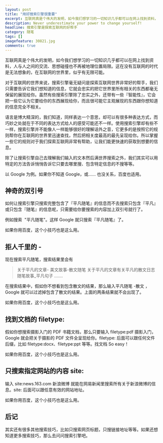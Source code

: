 ```yaml
---
layout: post
title: "用好搜索引擎很重要"
excerpt: 互联网真是个伟大的发明，如今我们想学习的一切知识几乎都可以在网上找到资料，人与人之间的交流、思想碰撞也不再被地理位置局限。这在没有互联网的时代是无法想象的，在互联网的世界里，似乎有无限可能。对于互联网的世界来说，搜索引擎毫无疑问是探索互联网世界非常好的帮手，我们只需要告诉它我们想知道的信息，它就会忠实的把它世界里所有相关的东西都毫无保留的展现给你。除了让搜索引擎自己去理解我们输入的文本然后满世界搜索之外，我们其实可以用特定的方法告诉悄悄告诉它只要去哪里搜、包含特定信息的不搜等等。
description: Never underestimate your power to change yourself!
headline: 搜索引擎是探索互联网的好帮手
category: 随笔
tags: []
imagefeature: 30821.jpg
comments: true
---
```


互联网真是个伟大的发明，如今我们想学习的一切知识几乎都可以在网上找到资料，人与人之间的交流、思想碰撞也不再被地理位置局限。这在没有互联网的时代是无法想象的，在互联网的世界里，似乎有无限可能。

对于互联网的世界来说，搜索引擎毫无疑问是探索互联网世界非常好的帮手，我们只需要告诉它我们想知道的信息，它就会忠实的把它世界里所有相关的东西都毫无保留的展现给你。虽然有些搜索引擎除了忠实之外，还带有一些『智能性』，它会把一些它认为它要给你的东西展现给你，而且很可能它主观展现的东西跟你想知道的信息完全不相关。

语言是博大精深的，我们知道，同样表达一个意思，却可以有很多种表达方式，而巧妙之处就在于不同的表达方式给人的感受可能还不一样。使用搜索引擎却有些不一样，搜索引擎并不能像人一样能够很好的理解话外之音，它更多的是按照它的规则帮你在互联网的世界里迅速查找，然后把相关度最高的最先呈现给你。所以掌握一些它的规则对于我们探索互联网非常有帮助，让我们能更快速的获取到想要的信息。

除了让搜索引擎自己去理解我们输入的文本然后满世界搜索之外，我们其实可以用特定的方法告诉悄悄告诉它只要去哪里搜、包含特定信息的不搜等等。

以 Google 为例。如果你不知道 Google，或…… 也没关系，百度也适用。

## 神奇的双引号

如何让搜索引擎只搜索完整包含了『平凡随笔』的信息而不去搜索只包含『平凡』或只包含『随笔』的信息呢，只需要给你要搜索的内容加上双引号就行了。

例如搜索  "平凡随笔"。这样 Google 就只搜索『平凡随笔』了。

如果你用百度，这个小技巧也是这么用。

## 拒人千里的 -

现在搜索平凡随笔，搜索结果里会有
>关于平凡的文章- 美文故事-散文随笔
>关于平凡的文章有关平凡的散文日志随笔故事_平凡句子
>…….

在搜索结果中，假如你不想看到包含散文的结果，那么输入平凡随笔 -散文 ，Google 就可以过滤掉包含了散文的结果。上面的两条结果就不会出现了。

如果你用百度，这个小技巧也是这么用。

## 找到文档的 filetype:

假如你想搜索摄影入门的 PDF 书籍文档，那么只要输入 filetype:pdf 摄影入门，Google 就会把关于摄影的 PDF 文件全呈现给你。filetype: 后面可以跟任何文件后缀，比如 filetype:docx、filetype:ppt 等等。找文档 So easy！

如果你用百度，这个小技巧也是这么用。

## 只搜索指定网站的内容 site:

输入 site:news.163.com 新浪微博 就能在网易新闻里搜索所有关于新浪微博的信息。site: 后面可以跟任意有效的网站地址。

如果你用百度，这个小技巧也是这么用。

## 后记

其实还有很多其他搜索技巧，比如只搜索网页标题，只搜链接地址等等。如果还想知道更多搜索技巧，那么去问问搜索引擎吧。

